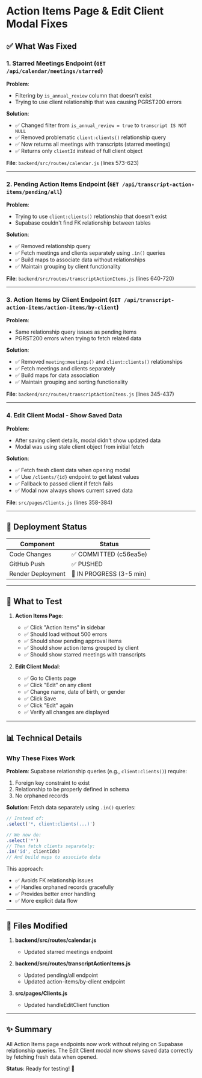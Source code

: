 # Action Items Page & Edit Client Modal Fixes

## ✅ What Was Fixed

### 1. **Starred Meetings Endpoint** (`GET /api/calendar/meetings/starred`)
**Problem**: 
- Filtering by `is_annual_review` column that doesn't exist
- Trying to use client relationship that was causing PGRST200 errors

**Solution**:
- ✅ Changed filter from `is_annual_review = true` to `transcript IS NOT NULL`
- ✅ Removed problematic `client:clients()` relationship query
- ✅ Now returns all meetings with transcripts (starred meetings)
- ✅ Returns only `clientId` instead of full client object

**File**: `backend/src/routes/calendar.js` (lines 573-623)

---

### 2. **Pending Action Items Endpoint** (`GET /api/transcript-action-items/pending/all`)
**Problem**:
- Trying to use `client:clients()` relationship that doesn't exist
- Supabase couldn't find FK relationship between tables

**Solution**:
- ✅ Removed relationship query
- ✅ Fetch meetings and clients separately using `.in()` queries
- ✅ Build maps to associate data without relationships
- ✅ Maintain grouping by client functionality

**File**: `backend/src/routes/transcriptActionItems.js` (lines 640-720)

---

### 3. **Action Items by Client Endpoint** (`GET /api/transcript-action-items/action-items/by-client`)
**Problem**:
- Same relationship query issues as pending items
- PGRST200 errors when trying to fetch related data

**Solution**:
- ✅ Removed `meeting:meetings()` and `client:clients()` relationships
- ✅ Fetch meetings and clients separately
- ✅ Build maps for data association
- ✅ Maintain grouping and sorting functionality

**File**: `backend/src/routes/transcriptActionItems.js` (lines 345-437)

---

### 4. **Edit Client Modal** - Show Saved Data
**Problem**:
- After saving client details, modal didn't show updated data
- Modal was using stale client object from initial fetch

**Solution**:
- ✅ Fetch fresh client data when opening modal
- ✅ Use `/clients/{id}` endpoint to get latest values
- ✅ Fallback to passed client if fetch fails
- ✅ Modal now always shows current saved data

**File**: `src/pages/Clients.js` (lines 358-384)

---

## 🚀 Deployment Status

| Component | Status |
|-----------|--------|
| Code Changes | ✅ COMMITTED (c56ea5e) |
| GitHub Push | ✅ PUSHED |
| Render Deployment | 🔄 IN PROGRESS (3-5 min) |

---

## 🧪 What to Test

1. **Action Items Page**:
   - ✅ Click "Action Items" in sidebar
   - ✅ Should load without 500 errors
   - ✅ Should show pending approval items
   - ✅ Should show action items grouped by client
   - ✅ Should show starred meetings with transcripts

2. **Edit Client Modal**:
   - ✅ Go to Clients page
   - ✅ Click "Edit" on any client
   - ✅ Change name, date of birth, or gender
   - ✅ Click Save
   - ✅ Click "Edit" again
   - ✅ Verify all changes are displayed

---

## 📊 Technical Details

### Why These Fixes Work

**Problem**: Supabase relationship queries (e.g., `client:clients()`) require:
1. Foreign key constraint to exist
2. Relationship to be properly defined in schema
3. No orphaned records

**Solution**: Fetch data separately using `.in()` queries:
```javascript
// Instead of:
.select('*, client:clients(...)')

// We now do:
.select('*')
// Then fetch clients separately:
.in('id', clientIds)
// And build maps to associate data
```

This approach:
- ✅ Avoids FK relationship issues
- ✅ Handles orphaned records gracefully
- ✅ Provides better error handling
- ✅ More explicit data flow

---

## 📝 Files Modified

1. **backend/src/routes/calendar.js**
   - Updated starred meetings endpoint

2. **backend/src/routes/transcriptActionItems.js**
   - Updated pending/all endpoint
   - Updated action-items/by-client endpoint

3. **src/pages/Clients.js**
   - Updated handleEditClient function

---

## ✨ Summary

All Action Items page endpoints now work without relying on Supabase relationship queries. The Edit Client modal now shows saved data correctly by fetching fresh data when opened.

**Status**: Ready for testing! 🎉

